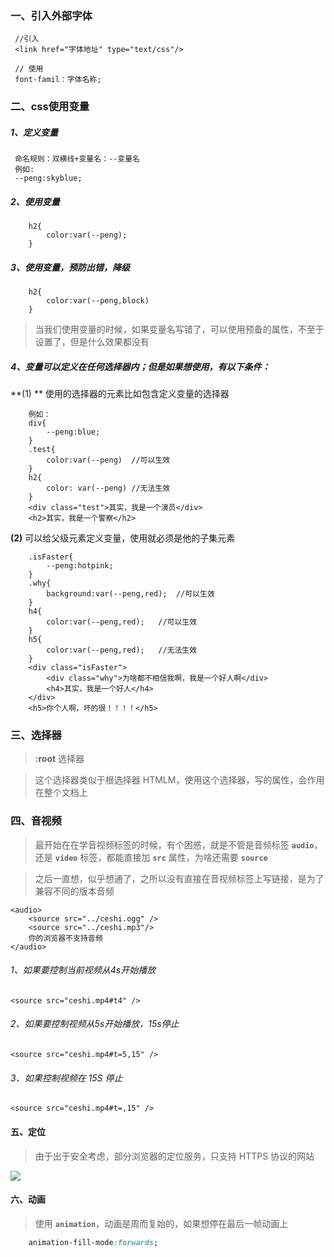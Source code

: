 ###  一、引入外部字体

```
 //引入
 <link href="字体地址" type="text/css"/>
 
 // 使用
 font-famil：字体名称;
```


### 二、css使用变量

##### 1、定义变量

```
 命名规则：双横线+变量名：--变量名
 例如:
 --peng:skyblue;
```
##### 2、使用变量

```
	h2{
		color:var(--peng);
	}
```
##### 3、使用变量，预防出错，降级

```
	h2{
		color:var(--peng,block)
	}
```

> 当我们使用变量的时候，如果变量名写错了，可以使用预备的属性，不至于设置了，但是什么效果都没有


##### 4、变量可以定义在任何选择器内；但是如果想使用，有以下条件：

**(1) ** 使用的选择器的元素比如包含定义变量的选择器

```
 	例如：
	div{
		--peng:blue;
	}
	.test{
		color:var(--peng)  //可以生效
	}
	h2{
		color: var(--peng) //无法生效
	}
	<div class="test">其实，我是一个演员</div>
	<h2>其实，我是一个警察</h2>
```

**(2)**  可以给父级元素定义变量，使用就必须是他的子集元素

```
	.isFaster{
		--peng:hotpink;
	}
	.why{
		background:var(--peng,red);	 //可以生效
	}
	h4{
		color:var(--peng,red);	 //可以生效
	}
	h5{
		color:var(--peng,red);	 //无法生效
	}
	<div class="isFaster">
		<div class="why">为啥都不相信我啊，我是一个好人啊</div>
		<h4>其实，我是一个好人</h4>
	</div>
	<h5>你个人啊，坏的很！！！！</h5>
```


### 三、选择器

> **:root** 选择器

> 这个选择器类似于根选择器 HTMLM，使用这个选择器，写的属性，会作用在整个文档上



### 四、音视频

> 最开始在在学音视频标签的时候，有个困惑，就是不管是音频标签 **`audio`**，还是 **`video`** 标签，都能直接加  **`src`** 属性，为啥还需要 **`source`**

> 之后一直想，似乎想通了，之所以没有直接在音视频标签上写链接，是为了兼容不同的版本音频

```
<audio>
	<source src="../ceshi.ogg" />
	<source src="../ceshi.mp3"/>
	你的浏览器不支持音频
</audio>
```
###### 1、如果要控制当前视频从4s开始播放

```
<source src="ceshi.mp4#t4" />
```

###### 2、如果要控制视频从5s开始播放，15s停止

```
<source src="ceshi.mp4#t=5,15" />
```

###### 3、如果控制视频在 15S 停止

```
<source src="ceshi.mp4#t=,15" />
```

#### 五、定位

> 由于出于安全考虑，部分浏览器的定位服务，只支持 HTTPS 协议的网站

![](https://i.imgur.com/TZx0kwD.png)


#### 六、动画
 
> 使用 **`animation`**，动画是周而复始的，如果想停在最后一帧动画上

```css
	animation-fill-mode:forwards;
```